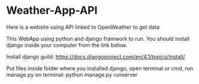 # Weather-App-API
Here is a website using API linked to OpenWeather to get data 

This WebApp using python and django framwork to run. You should install django inside your computer from the link below.

Install django guild: https://docs.djangoproject.com/en/4.1/topics/install/

Put files inside folder where you installed django, open terminal or cmd, run manage.py on terminal: python manage.py runserver
